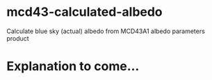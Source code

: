 # mcd43-calculated-albedo
Calculate blue sky (actual) albedo from MCD43A1 albedo parameters product

# Explanation to come...

